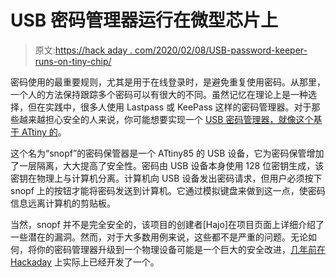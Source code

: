 # USB 密码管理器运行在微型芯片上

> 原文:[https://hack aday . com/2020/02/08/USB-password-keeper-runs-on-tiny-chip/](https://hackaday.com/2020/02/08/usb-password-keeper-runs-on-tiny-chip/)

密码使用的最重要规则，尤其是用于在线登录时，是避免重复使用密码。从那里，一个人的方法保持跟踪多个密码可以有很大的不同。虽然记忆在理论上是一种选择，但在实践中，很多人使用 Lastpass 或 KeePass 这样的密码管理器。对于那些越来越担心安全的人来说，你可能想要实现一个 [USB 密码管理器，就像这个基于 ATtiny 的](https://github.com/snopf/snopf)。

这个名为“snopf”的密码保管器是一个 ATtiny85 的 USB 设备，它为密码保管增加了一层隔离，大大提高了安全性。密码由 USB 设备本身使用 128 位密钥生成，该密钥在物理上与计算机分离。计算机向 USB 设备发出密码请求，但用户必须按下 snopf 上的按钮才能将密码发送到计算机。它通过模拟键盘来做到这一点，使密码信息远离计算机的剪贴板。

当然，snopf 并不是完全安全的，该项目的创建者[Hajo]在项目页面上详细介绍了一些潜在的漏洞。然而，对于大多数用例来说，这些都不是严重的问题。无论如何，将你的密码管理器升级到一个物理设备可能是一个巨大的安全改进，[几年前在 Hackaday](https://hackaday.com/2014/10/30/developed-on-hackaday-the-answer-is-below/) 上实际上已经开发了一个。